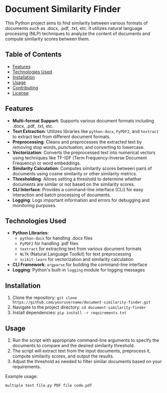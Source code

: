 # Document Similarity Finder

This Python project aims to find similarity between various formats of documents such as .docx, .pdf, .txt, etc. It utilizes natural language processing (NLP) techniques to analyze the content of documents and compute similarity scores between them.

## Table of Contents

- [Features](#features)
- [Technologies Used](#technologies-used)
- [Installation](#installation)
- [Usage](#usage)
- [Contributing](#contributing)
- [License](#license)

## Features

- **Multi-format Support**: Supports various document formats including .docx, .pdf, .txt, etc.
- **Text Extraction**: Utilizes libraries like `python-docx`, `PyPDF2`, and `textract` to extract text from different document formats.
- **Preprocessing**: Cleans and preprocesses the extracted text by removing stop words, punctuation, and converting to lowercase.
- **Vectorization**: Converts the preprocessed text into numerical vectors using techniques like TF-IDF (Term Frequency-Inverse Document Frequency) or word embeddings.
- **Similarity Calculation**: Computes similarity scores between pairs of documents using cosine similarity or other similarity metrics.
- **Thresholding**: Allows setting a threshold to determine whether documents are similar or not based on the similarity scores.
- **CLI Interface**: Provides a command-line interface (CLI) for easy interaction and batch processing of documents.
- **Logging**: Logs important information and errors for debugging and monitoring purposes.

## Technologies Used

- **Python Libraries**:
  - `python-docx` for handling .docx files
  - `PyPDF2` for handling .pdf files
  - `textract` for extracting text from various document formats
  - `NLTK` (Natural Language Toolkit) for text preprocessing
  - `scikit-learn` for vectorization and similarity calculation
- **CLI Framework**: `argparse` for building the command-line interface
- **Logging**: Python's built-in `logging` module for logging messages

## Installation

1. Clone the repository: `git clone https://github.com/yourusername/document-similarity-finder.git`
2. Navigate to the project directory: `cd document-similarity-finder`
3. Install dependencies: `pip install -r requirements.txt`

## Usage

1. Run the script with appropriate command-line arguments to specify the documents to compare and the desired similarity threshold.
2. The script will extract text from the input documents, preprocess it, compute similarity scores, and output the results.
3. Adjust the threshold as needed to filter similar documents based on your requirements.

Example usage:
```bash
multiple text file.py PDF file code.pdf 
